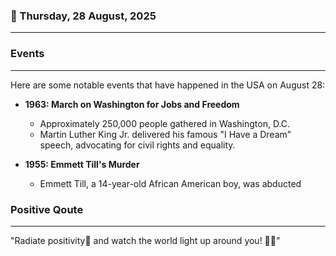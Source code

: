 ### 📅 Thursday, 28 August, 2025
------
### Events
------
Here are some notable events that have happened in the USA on August 28:

- **1963: March on Washington for Jobs and Freedom**  
  - Approximately 250,000 people gathered in Washington, D.C.
  - Martin Luther King Jr. delivered his famous "I Have a Dream" speech, advocating for civil rights and equality.

- **1955: Emmett Till's Murder**  
  - Emmett Till, a 14-year-old African American boy, was abducted
### Positive Qoute
------
"Radiate positivity🌟 and watch the world light up around you! 🌈✨"

